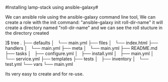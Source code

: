 #Installing  lamp-stack using ansible-galaxy#

We can ansible role using the ansible-galaxy command line tool, We can create a role with the init command: "ansible-galaxy init roll-dir-name" it will create a directory named "roll-dir-name" and we can see the roll stucture in the directory created

]$ tree 
.
├── defaults
│   └── main.yml
├── files
│   └── index.html
├── handlers
│   └── main.yml
├── meta
│   └── main.yml
├── README.md
├── tasks
│   ├── configure.yml
│   ├── install.yml
│   ├── main.yml
│   └── service.yml
├── templates
├── tests
│   ├── inventory
│   └── test.yml
└── vars
    └── main.yml

Its very easy to create and for re-use.


